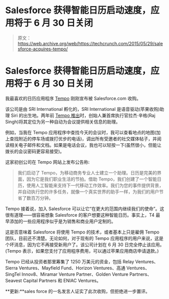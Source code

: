 # Salesforce 获得智能日历启动速度，应用将于 6 月 30 日关闭

> 原文：<https://web.archive.org/web/https://techcrunch.com/2015/05/29/salesforce-acquires-tempo/>

# Salesforce 获得智能日历启动速度，应用将于 6 月 30 日关闭

我最喜欢的日历应用程序 [Tempo](https://web.archive.org/web/20230326023723/http://www.tempo.ai/) 刚刚宣布被 Salesforce.com 收购。

该公司是由 SRI International 孵化的，SRI International 是语音驱动(苹果收购)助理 Siri 的出生地。两年前 [Tempo 推出](https://web.archive.org/web/20230326023723/https://techcrunch.com/2013/02/13/tempo-smart-calendar-launch/)时，创始人兼首席执行官拉杰·辛格(Raj Singh)将其定位为另一种自动为会议提供相关信息的助理。

例如，当我在 Tempo 应用程序中查找今天的会议时，我可以查看地点的地图(加上查找附近的停车场或拨打优步的电话)，调出所有受邀者的社交媒体帖子，并阅读相关电子邮件和文档。如果是电话会议，我也可以轻按一下(虽然很小，但能让拨长的会议密码更容易接受)。

这家初创公司在 Tempo 网站上发布公告称:

> 我们启动了 Tempo，为移动商务专业人士建立一个助理。日历是完美的界面，因为它是我们职业生活的节拍。借助 Tempo，我们创建了一个智能日历，使用人工智能来支持下一代移动工作效率。我们为您的事件提供背景，并自动执行您的许多任务，就像一个真实世界的助手一样，为我们的用户节省了数百万分钟。

Tempo 接着说，加入 Salesforce 可以让它“在更大的范围内继续我们的使命”。这很有道理——很容易想象 Salesforce 的客户想要这种智能日历。事实上，T4 最早添加的一些应用程序似乎是为销售和商业用户定制的。

这是否意味着 Salesforce 将使用 Tempo 的技术，或者基本上只是雇佣 Tempo 团队，目前还不清楚。无论如何，对于现有的 Tempo 应用程序的用户来说，这是个坏消息，因为它不再接受新用户了。该公司计划在 6 月 30 日完全停止该应用。(Tempo 表示，如果您支付了应用程序费用，可以通过苹果应用商店申请退款。)

Tempo 已经从投资者那里筹集了 1250 万美元的资金，包括 Relay Ventures、Sierra Ventures、Mayfield Fund、Horizon Ventures、高通 Ventures、SingTel Innov8、Miramar Venture Partner、Golden Venture Partners、Seavest Capital Partners 和 ENIAC Ventures。

**更新:**sales force 的一名发言人证实了此次收购，但拒绝进一步置评。